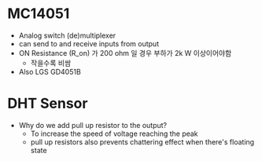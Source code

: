 # MC14051
- Analog switch (de)multiplexer
- can send to and receive inputs from output
- ON Resistance (R_on) 가 200 ohm 일 경우 부하가 2k W 이상이어야함
  - 작을수록 비쌈
- Also LGS GD4051B

# DHT Sensor
- Why do we add pull up resistor to the output?
  - To increase the speed of voltage reaching the peak
  - pull up resistors also prevents chattering effect when there's floating state